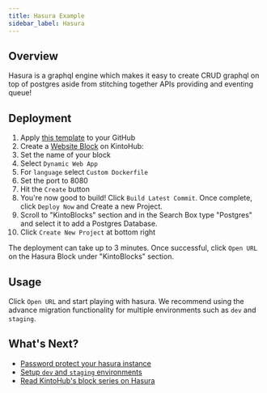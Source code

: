 ```yaml
---
title: Hasura Example
sidebar_label: Hasura
---
```


## Overview
Hasura is a graphql engine which makes it easy to create CRUD graphql on top of postgres aside from stitching together APIs providing and eventing queue!

## Deployment

1. Apply [this template](https://github.com/kintohub/hasura-template/generate) to your GitHub
2. Create a [Website Block](https://beta.kintohub.com) on KintoHub:
3. Set the name of your block
4. Select `Dynamic Web App`
5. For `language` select `Custom Dockerfile`
6. Set the port to 8080
7. Hit the `Create` button
8. You're now good to build! Click `Build Latest Commit`. Once complete, click `Deploy Now` and Create a new Project.
9. Scroll to "KintoBlocks" section and in the Search Box type "Postgres" and select it to add a Postgres Database.
10. Click `Create New Project` at bottom right

The deployment can take up to 3 minutes. Once successful, click `Open URL` on the Hasura Block under "KintoBlocks" section.

## Usage

Click `Open URL` and start playing with hasura. We recommend using the advance migration functionality for multiple environments such as `dev` and `staging`.

## What's Next?

* [Password protect your hasura instance](https://docs.kintohub.com/docs/kintoblocks/websites#basic-auth-for-websites)
* [Setup `dev` and `staging` environments](https://docs.kintohub.com/docs/projects/environments)
* [Read KintoHub's block series on Hasura](https://blog.kintohub.com/from-idea-to-scale-with-hasura-kintohub-part-1-7-bbc97532424a)

